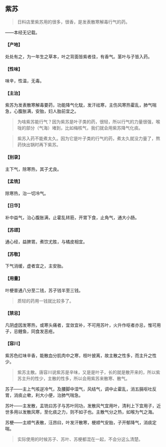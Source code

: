 ## 紫苏

> 日料店里紫苏用的很多，很香，是发表散寒解毒行气的药。

——本经无记载。
#### 【产地】
处处有之，为一年生之草本，叶之背面皆紫者佳，有香气。茎叶与子皆入药。
#### 【性味】
味辛，性温，无毒。
#### 【主治】
紫苏为发表散寒解毒要药，功能降气化馾，发汗祛寒，主伤风寒热霍乱，肺气喘急，心腹胀满，安胎，妇人胎前宜之。

> 为啥紫苏能行气？因为紫苏是叶子类的药，很轻，所以行气的力量很强，喉咙的部分（气海）堵到，比如梅核气，我们就会用紫苏降气化痰。

> 紫苏入药不能煮太久。因为它是叶子类的行气的药，煮太久就没力量了，熬药快出锅时再下紫苏。

#### 【别录】
主下气，除寒热，其子尤良。
#### 【孟铣】
除寒热，治一切冷气。
#### 【日华】
补中益气，治心腹胀满，止霍乱转筋，开胃下食，止角气，通大小肠。
#### 【苏颂】
通心经，益脾胃。煮饮尤胜，与橘皮相宜。
#### 【苏敬】
下气消缓，虚者宜之，主安胎。
#### 【用量】
叶梗普通八分至二钱，苏子钱半至三钱。

> 质轻的药用一钱就比较多了。

#### 【禁忌】
凡阴虚因发寒热，或寒头痛者，宜敛宜补，不可用苏叶，火升作呕者亦忌，惟可用子，忌鲤鱼，同食发恶疮。
#### 【容川】
紫苏色红味辛香，能散血分肌肉中之寒，枝叶披离，故主散之性多，而主升之性少。

> 紫苏主散。唐容川说紫苏是辛味，又是是叶子，长的就是散开来的，所以紫苏主升的性少，主散的性多，所以会用紫苏来散寒、散气。

苏子——主上气咳逆冷气，及腰脚中湿气，风结气，调中止霍乱，消五膈呕吐反胃，消痰止嗽，利大小便，治肺气喘急。

苏叶——主发散，盂铣曰苏子与苏叶同功，发散风气宜用叶，清利上下宜用子，近世多用以发散风寒，至化痰之力，则不如子也。主散气分之热，如喉为气之海。

苏梗——主顺气表散，汪昂曰，叶发汗散寒，梗顺气安胎，子开郁降气，消痰定喘。

> 实际使用的时候苏子、苏叶、苏梗都混在一起，不会分这么清楚。